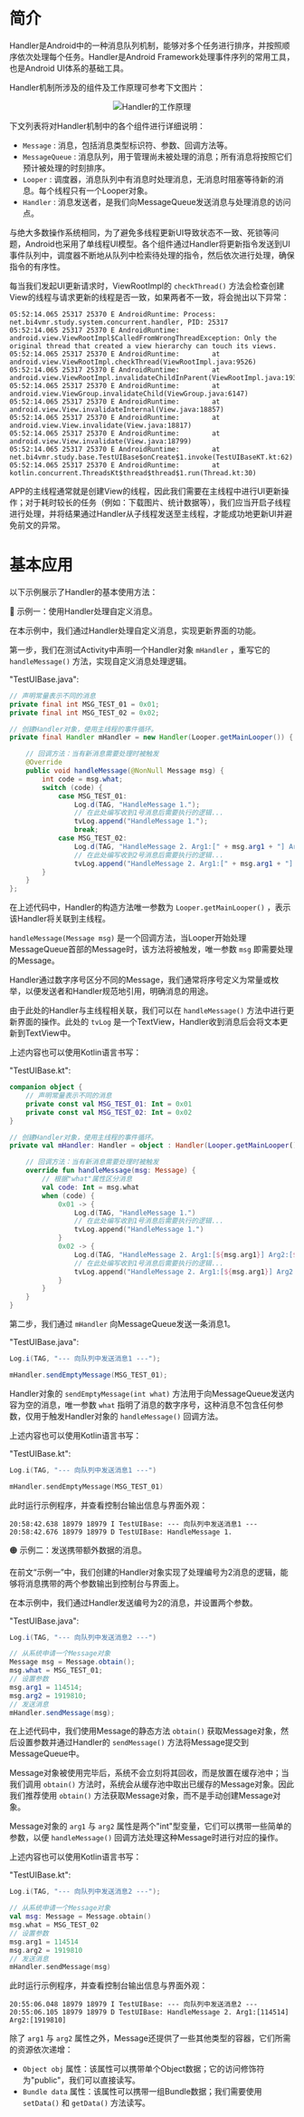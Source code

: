 # 简介
Handler是Android中的一种消息队列机制，能够对多个任务进行排序，并按照顺序依次处理每个任务。Handler是Android Framework处理事件序列的常用工具，也是Android UI体系的基础工具。

Handler机制所涉及的组件及工作原理可参考下文图片：

<div align="center">

![Handler的工作原理](./Assets_Handler/简介_Handler的工作原理.jpg)

</div>

下文列表将对Handler机制中的各个组件进行详细说明：

- `Message` : 消息，包括消息类型标识符、参数、回调方法等。
- `MessageQueue` : 消息队列，用于管理尚未被处理的消息；所有消息将按照它们预计被处理的时刻排序。
- `Looper` : 调度器，消息队列中有消息时处理消息，无消息时阻塞等待新的消息。每个线程只有一个Looper对象。
- `Handler` : 消息发送者，是我们向MessageQueue发送消息与处理消息的访问点。

与绝大多数操作系统相同，为了避免多线程更新UI导致状态不一致、死锁等问题，Android也采用了单线程UI模型。各个组件通过Handler将更新指令发送到UI事件队列中，调度器不断地从队列中检索待处理的指令，然后依次进行处理，确保指令的有序性。

每当我们发起UI更新请求时，ViewRootImpl的 `checkThread()` 方法会检查创建View的线程与请求更新的线程是否一致，如果两者不一致，将会抛出以下异常：

```text
05:52:14.065 25317 25370 E AndroidRuntime: Process: net.bi4vmr.study.system.concurrent.handler, PID: 25317
05:52:14.065 25317 25370 E AndroidRuntime: android.view.ViewRootImpl$CalledFromWrongThreadException: Only the original thread that created a view hierarchy can touch its views.
05:52:14.065 25317 25370 E AndroidRuntime:        at android.view.ViewRootImpl.checkThread(ViewRootImpl.java:9526)
05:52:14.065 25317 25370 E AndroidRuntime:        at android.view.ViewRootImpl.invalidateChildInParent(ViewRootImpl.java:1931)
05:52:14.065 25317 25370 E AndroidRuntime:        at android.view.ViewGroup.invalidateChild(ViewGroup.java:6147)
05:52:14.065 25317 25370 E AndroidRuntime:        at android.view.View.invalidateInternal(View.java:18857)
05:52:14.065 25317 25370 E AndroidRuntime:        at android.view.View.invalidate(View.java:18817)
05:52:14.065 25317 25370 E AndroidRuntime:        at android.view.View.invalidate(View.java:18799)
05:52:14.065 25317 25370 E AndroidRuntime:        at net.bi4vmr.study.base.TestUIBase$onCreate$1.invoke(TestUIBaseKT.kt:62)
05:52:14.065 25317 25370 E AndroidRuntime:        at kotlin.concurrent.ThreadsKt$thread$thread$1.run(Thread.kt:30)
```

APP的主线程通常就是创建View的线程，因此我们需要在主线程中进行UI更新操作；对于耗时较长的任务（例如：下载图片、统计数据等），我们应当开启子线程进行处理，并将结果通过Handler从子线程发送至主线程，才能成功地更新UI并避免前文的异常。

# 基本应用
以下示例展示了Handler的基本使用方法：

🔴 示例一：使用Handler处理自定义消息。

在本示例中，我们通过Handler处理自定义消息，实现更新界面的功能。

第一步，我们在测试Activity中声明一个Handler对象 `mHandler` ，重写它的 `handleMessage()` 方法，实现自定义消息处理逻辑。

"TestUIBase.java":

```java
// 声明常量表示不同的消息
private final int MSG_TEST_01 = 0x01;
private final int MSG_TEST_02 = 0x02;

// 创建Handler对象，使用主线程的事件循环。
private final Handler mHandler = new Handler(Looper.getMainLooper()) {

    // 回调方法：当有新消息需要处理时被触发
    @Override
    public void handleMessage(@NonNull Message msg) {
        int code = msg.what;
        switch (code) {
            case MSG_TEST_01:
                Log.d(TAG, "HandleMessage 1.");
                // 在此处编写收到1号消息后需要执行的逻辑...
                tvLog.append("HandleMessage 1.");
                break;
            case MSG_TEST_02:
                Log.d(TAG, "HandleMessage 2. Arg1:[" + msg.arg1 + "] Arg2:[" + msg.arg2 + "]");
                // 在此处编写收到2号消息后需要执行的逻辑...
                tvLog.append("HandleMessage 2. Arg1:[" + msg.arg1 + "] Arg2:[" + msg.arg2 + "]");
        }
    }
};
```

在上述代码中，Handler的构造方法唯一参数为 `Looper.getMainLooper()` ，表示该Handler将关联到主线程。

`handleMessage(Message msg)` 是一个回调方法，当Looper开始处理MessageQueue首部的Message时，该方法将被触发，唯一参数 `msg` 即需要处理的Message。

Handler通过数字序号区分不同的Message，我们通常将序号定义为常量或枚举，以便发送者和Handler规范地引用，明确消息的用途。

由于此处的Handler与主线程相关联，我们可以在 `handleMessage()` 方法中进行更新界面的操作。此处的 `tvLog` 是一个TextView，Handler收到消息后会将文本更新到TextView中。

上述内容也可以使用Kotlin语言书写：

"TestUIBase.kt":

```kotlin
companion object {
    // 声明常量表示不同的消息
    private const val MSG_TEST_01: Int = 0x01
    private const val MSG_TEST_02: Int = 0x02
}

// 创建Handler对象，使用主线程的事件循环。
private val mHandler: Handler = object : Handler(Looper.getMainLooper()) {

    // 回调方法：当有新消息需要处理时被触发
    override fun handleMessage(msg: Message) {
        // 根据"what"属性区分消息
        val code: Int = msg.what
        when (code) {
            0x01 -> {
                Log.d(TAG, "HandleMessage 1.")
                // 在此处编写收到1号消息后需要执行的逻辑...
                tvLog.append("HandleMessage 1.")
            }
            0x02 -> {
                Log.d(TAG, "HandleMessage 2. Arg1:[${msg.arg1}] Arg2:[${msg.arg2}]")
                // 在此处编写收到1号消息后需要执行的逻辑...
                tvLog.append("HandleMessage 2. Arg1:[${msg.arg1}] Arg2:[${msg.arg2}]")
            }
        }
    }
}
```

第二步，我们通过 `mHandler` 向MessageQueue发送一条消息1。


"TestUIBase.java":

```java
Log.i(TAG, "--- 向队列中发送消息1 ---");

mHandler.sendEmptyMessage(MSG_TEST_01);
```

Handler对象的 `sendEmptyMessage(int what)` 方法用于向MessageQueue发送内容为空的消息，唯一参数 `what` 指明了消息的数字序号，这种消息不包含任何参数，仅用于触发Handler对象的 `handleMessage()` 回调方法。

上述内容也可以使用Kotlin语言书写：

"TestUIBase.kt":

```kotlin
Log.i(TAG, "--- 向队列中发送消息1 ---")

mHandler.sendEmptyMessage(MSG_TEST_01)
```

此时运行示例程序，并查看控制台输出信息与界面外观：

```text
20:58:42.638 18979 18979 I TestUIBase: --- 向队列中发送消息1 ---
20:58:42.676 18979 18979 D TestUIBase: HandleMessage 1.
```

🟠 示例二：发送携带额外数据的消息。

在前文“示例一”中，我们创建的Handler对象实现了处理编号为2消息的逻辑，能够将消息携带的两个参数输出到控制台与界面上。

在本示例中，我们通过Handler发送编号为2的消息，并设置两个参数。

"TestUIBase.java":

```java
Log.i(TAG, "--- 向队列中发送消息2 ---")

// 从系统申请一个Message对象
Message msg = Message.obtain();
msg.what = MSG_TEST_01;
// 设置参数
msg.arg1 = 114514;
msg.arg2 = 1919810;
// 发送消息
mHandler.sendMessage(msg);
```

在上述代码中，我们使用Message的静态方法 `obtain()` 获取Message对象，然后设置参数并通过Handler的 `sendMessage()` 方法将Message提交到MessageQueue中。

Message对象被使用完毕后，系统不会立刻将其回收，而是放置在缓存池中；当我们调用 `obtain()` 方法时，系统会从缓存池中取出已缓存的Message对象。因此我们推荐使用 `obtain()` 方法获取Message对象，而不是手动创建Message对象。

Message对象的 `arg1` 与 `arg2` 属性是两个"int"型变量，它们可以携带一些简单的参数，以便 `handleMessage()` 回调方法处理这种Message时进行对应的操作。

上述内容也可以使用Kotlin语言书写：

"TestUIBase.kt":

```kotlin
Log.i(TAG, "--- 向队列中发送消息2 ---");

// 从系统申请一个Message对象
val msg: Message = Message.obtain()
msg.what = MSG_TEST_02
// 设置参数
msg.arg1 = 114514
msg.arg2 = 1919810
// 发送消息
mHandler.sendMessage(msg)
```

此时运行示例程序，并查看控制台输出信息与界面外观：

```text
20:55:06.048 18979 18979 I TestUIBase: --- 向队列中发送消息2 ---
20:55:06.105 18979 18979 D TestUIBase: HandleMessage 2. Arg1:[114514] Arg2:[1919810]
```

除了 `arg1` 与 `arg2` 属性之外，Message还提供了一些其他类型的容器，它们所需的资源依次递增：

- `Object obj` 属性：该属性可以携带单个Object数据；它的访问修饰符为"public"，我们可以直接读写。
- `Bundle data` 属性：该属性可以携带一组Bundle数据；我们需要使用 `setData()` 和 `getData()` 方法读写。

<!-- TODO

# 延时

Message在MessageQueue中是根据when从小到大来排队的，when是开机到现在的时间+延时时间。



🟡 示例三：发送延时消息。

在本示例中，我们通过Handler发送


"TestUIBase.java":

```java

```




上述内容也可以使用Kotlin语言书写：

"TestUIBase.kt":

```kotlin

```

此时运行示例程序，并查看控制台输出信息与界面外观：

```text

```


# 取消

其实就是在Activity的onDestroy方法中调用mHandler.removeCallbacksAndMessages(null)，这样就移除了MessageQueue中target为该mHandler的Message，因为MessageQueue没有引用该Handler发送的Message了，所以当Activity退出时，Message、Handler、Activity都是可回收的了，这样就能解决内存泄漏的问题了。

WeakReference<OuterClass>


# 在子线程中更新UI


    Handler的sendMessage方式
    Handler的post方式
    Activity的runOnUiThread方法
    View的post方式

onCreate方法中，子线程可能可以更新UI，因为子线程不能更新UI的检测是在ViewRootImpl的checkThread完成的，而onCreate方法中，ViewRootImpl还没有创建，所以不会去检测。



Android系统中创建子线程的基本方式与Java一致，我们通常创建Thread类的匿名内部类，在"run()"方法内填写业务操作，再调用"start()"方法启动任务。

Android应用程序的主线程是UI线程，负责第一时间对用户交互进行响应。多个线程同时更新UI可能会造成死锁，因此Android系统不允许非主线程更新UI，需要借助Android提供的消息机制。

```java
// 文本框
TextView textView=findViewById(R.id.tv_text);
// 按钮
Button bt=findViewById(R.id.bt_chtext);
bt.setOnClickListener(v -> {
    // 开启新线程，隐藏文本框。
    new Thread(new Runnable() {
        @Override
        public void run() {
            textView.setVisibility(View.INVISIBLE);
        }
    }).start();
});
```

上述代码中，用户点击按钮后将会开启子线程，并在其中更新UI，运行此代码后程序将会退出，查看Logcat可以发现：

```text
2022-03-21 14:00:26.074 8061-8088/net.bi4vmr.study.service_base E/AndroidRuntime: FATAL EXCEPTION: Thread-2
    Process: net.bi4vmr.study.service_base, PID: 8061
    android.view.ViewRootImpl$CalledFromWrongThreadException: Only the original thread that created a view hierarchy can touch its views.
        at android.view.ViewRootImpl.checkThread(ViewRootImpl.java:9316)
        at android.view.ViewRootImpl.requestLayout(ViewRootImpl.java:1772)
        at android.view.View.requestLayout(View.java:25697)
[省略部分内容...]
```



# 非主线程的Handler

原因也说得很清楚了，说的是我们不能在一个没有调用Looper.prepare()的线程去创建Handler对象。那为什么主线程我们不需要去手动调用Looper.prepare()就可以直接使用Handler呢？原来是启动App时，系统帮我们创建好了，App的入口，是ActivityThread.main方法，代码如下：
   public static void main(String[] args) {
       // 不相干代码
       ......
       // 1.调用Looper.prepareMainLooper，其实也就是调用的Looper.loop，初始化Looper、MessageQueue等
       Looper.prepareMainLooper();
       // 2.创建ActivityThread的同时，初始化了成员变量Handler mH
       ActivityThread thread = new ActivityThread();
       thread.attach(false);
       // 
       if (sMainThreadHandler == null) {
           // 把创建的Handler mH赋值给sMainThreadHandler
           sMainThreadHandler = thread.getHandler();
       }

       if (false) {
           Looper.myLooper().setMessageLogging(new
                   LogPrinter(Log.DEBUG, "ActivityThread"));
       }
       // 3.调用Looper.loop()方法，开启死循环，从MessageQueue中不断取出Message来处理
       Looper.loop();

       throw new RuntimeException("Main thread loop unexpectedly exited");
   }

看样子，创建Handler还是需要调用Looper.prepare的，我们平常在主线程不需要手动调用，是因为系统在启动App时，就帮我们调用了。并且还需要调用Looper.loop方法，这个方法后面我们会讲到。所以使用Handler通信之前需要有以下三步：

    调用Looper.prepare()
    创建Handler对象
    调用Looper.loop()

那按照这个套路，我们完善下之前的代码，其实就是在子线程中创建Handler之前调用Looper.prepare()，之后调用Looper.loop()方法，如下：
// 创建一个子线程，并在子线程中创建一个Handler，且重写handleMessage
        new Thread(new Runnable() {
            @Override
            public void run() {
                Looper.prepare();
                subHandler = new Handler() {
                    @Override
                    public void handleMessage(Message msg) {
                        super.handleMessage(msg);
                        // 处理消息
                        switch (msg.what) {
                            case MSG_MAIN_TO_SUB:
                                Log.e(TAG, "接收到消息： " +  Thread.currentThread().getName() + ","+ msg.obj);
                                break;
                            default:
                                break;
                        }
                    }
                };
                Looper.loop();
            }
        }).start();

这时候再点击按钮，在主线程向子线程发送消息，log如下图。







-->